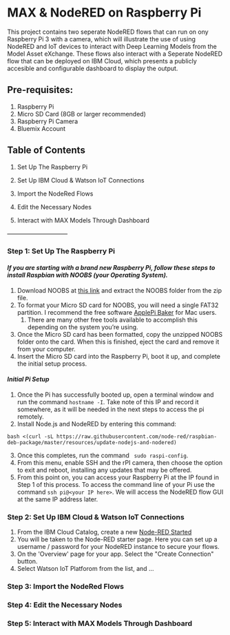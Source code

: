 # MAX & NodeRED on Raspberry Pi

This project contains two seperate NodeRED flows that can run on ony Raspberry Pi 3 with a camera, which will illustrate the use of using NodeRED and IoT devices to interact with Deep Learning Models from the Model Asset eXchange. These flows also interact with a Seperate NodeRED flow that can be deployed on IBM Cloud, which presents a publicly accesible and configurable dashboard to display the output.


## Pre-requisites:
1. Raspberry Pi
2. Micro SD Card (8GB or larger recommended)
3. Raspberry Pi Camera
4. Bluemix Account


## Table of Contents

1. Set Up The Raspberry Pi

2. Set Up IBM Cloud & Watson IoT Connections

3. Import the NodeRed Flows

4. Edit the Necessary Nodes

5. Interact with MAX Models Through Dashboard

——————————

### Step 1: Set Up The Raspberry Pi

#### _If you are starting with a brand new Raspberry Pi, follow these steps to install Raspbian with NOOBS (your Operating System)._
1. Download NOOBS at [this link](https://downloads.raspberrypi.org/NOOBS_latest) and extract the NOOBS folder from the zip file.
2. To format your Micro SD card for NOOBS, you will need a single FAT32 partition. I recommend the free software [ApplePi Baker](https://www.tweaking4all.com/hardware/raspberry-pi/macosx-apple-pi-baker/) for Mac users.
    1.  There are many other free tools available to accomplish this depending on the system you’re using.
3. Once the Micro SD card has been formatted, copy the unzipped NOOBS folder onto the card. When this is finished, eject the card and remove it from your computer.
4. Insert the Micro SD card into the Raspberry Pi, boot it up, and complete the initial setup process.

#### _Initial Pi Setup_
1. Once the Pi has successfully booted up, open a terminal window and run the command ```hostname -I```. Take note of this IP and record it somewhere, as it will be needed in the next steps to access the pi remotely. 
2. Install Node.js and NodeRED by entering this command:  
```
bash <(curl -sL https://raw.githubusercontent.com/node-red/raspbian-deb-package/master/resources/update-nodejs-and-nodered)
```
3. Once this completes, run the command ``` sudo raspi-config```.
4. From this menu, enable SSH and the rPI camera, then choose the option to exit and reboot, installing any updates that may be offered.
5. From this point on, you can access your Raspberry Pi at the IP found in Step 1 of this process. To access the command line of your Pi use the command ```ssh pi@<your IP here>```. We will access the NodeRED flow GUI at the same IP address later.

### Step 2: Set Up IBM Cloud & Watson IoT Connections 
1. From the IBM Cloud Catalog, create a new [Node-RED Started](https://console.bluemix.net/catalog/starters/node-red-starter)
2. You will be taken to the Node-RED starter page. Here you can set up a username / password for your NodeRED instance to secure your flows.
3. On the 'Overview' page for your app. Select the "Create Connection" button. 
4. Select Watson IoT Platforom from the list, and ...

### Step 3: Import the NodeRed Flows

### Step 4: Edit the Necessary Nodes

### Step 5: Interact with MAX Models Through Dashboard